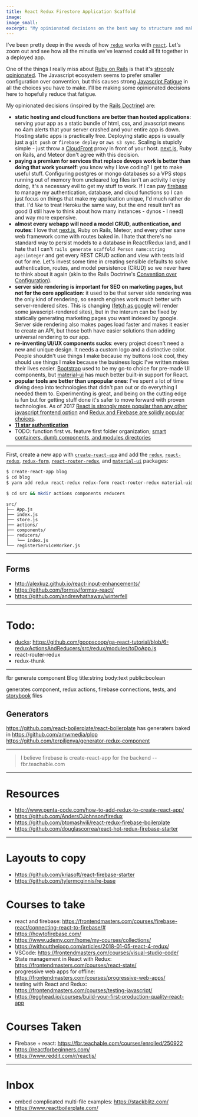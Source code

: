 ```yaml
---
title: React Redux Firestore Application Scaffold
image:
image_small:
excerpt: "My opinionated decisions on the best way to structure and make webapps in 2018."
---
```


I've been pretty deep in the weeds of how [`redux`](/redux) works with [`react`](/react-redux). Let's zoom out and see how all the minutia we've learned could all fit together in a deployed app.

One of the things I really miss about [Ruby on Rails](http://rubyonrails.org/) is that it's [strongly opinionated](http://rubyonrails.org/doctrine/#convention-over-configuration). The Javascript ecosystem seems to prefer smaller configuration over convention, but this causes strong [Javascript Fatigue]() in all the choices you have to make. I'll be making some opinionated decisions here to hopefully reduce that fatigue.

My opinionated decisions (inspired by the [Rails Doctrine](http://rubyonrails.org/doctrine/)) are:

* **static hosting and cloud functions are better than hosted applications**: serving your app as a static bundle of html, css, and javascript means no 4am alerts that your server crashed and your entire app is down. Hosting static apps is practically free. Deploying static apps is usually just a `git push` or `firebase deploy` or `aws s3 sync`. Scaling is stupidly simple - just throw a [CloudFront](https://aws.amazon.com/cloudfront/) proxy in front of your host. [next.js](https://zeit.co/blog/next), Ruby on Rails, and Meteor don't agree with this decision.
* **paying a premium for services that replace devops work is better than doing that work yourself**: you know why I love coding? I get to make useful stuff. Configuring postgres or mongo databases so a VPS stops running out of memory from uncleared log files isn't an activity I enjoy doing, it's a necessary evil to get my stuff to work. If I can pay [firebase](https://firebase.google.com) to manage my authentication, database, and cloud functions so I can just focus on things that make my application unique, I'd much rather do that. I'd *like* to treat Heroku the same way, but the end result isn't as good (I still have to think about how many instances - dynos - I need) and way more expensive.
* **almost every webapp will need a model CRUD, authentication, and routes**: I love that [next.js](https://zeit.co/blog/next), Ruby on Rails, Meteor, and every other sane web framework come with routes baked in. I hate that there's no standard way to persist models to a database in React/Redux land, and I hate that I can't `rails generate scaffold Person name:string age:integer` and get every REST CRUD action and view with tests laid out for me. Let's invest some time in creating sensible defaults to solve authentication, routes, and model persistence (CRUD) so we never have to think about it again (akin to the Rails Doctrine's [Convention over Configuration](http://rubyonrails.org/doctrine/#convention-over-configuration)).
* **server side rendering is important for SEO on marketing pages, but not for the core application**: it used to be that server side rendering was the only kind of rendering, so search engines work much better with server-rendered sites. This is changing ([fetch as google](https://support.google.com/webmasters/answer/6066468?hl=en) will render some javascript-rendered sites), but in the interum can be fixed by statically generating marketing pages you want indexed by google. Server side rendering also makes pages load faster and makes it easier to create an API, but those both have easier solutions than adding universal rendering to our app.
* **re-inventing UI/UX components sucks**: every project doesn't need a new and unique design. It needs a custom logo and a distinctive color. People shouldn't use things I make because my buttons look cool, they should use things I make because the business logic I've written makes their lives easier. [Bootstrap](http://getbootstrap.com/) used to be my go-to choice for pre-made UI components, but [material-ui](http://www.material-ui.com/) has much better built-in support for React.
* **popular tools are better than unpopular ones**: I've spent a lot of time diving deep into technologies that didn't pan out or do everything I needed them to. Experimenting is great, and being on the cutting edge is fun but for getting stuff done it's safer to move forward with proven technologies. As of 2017 [React is strongly more popular than any other javascript frontend option](https://stateofjs.com/2017/front-end/results) and [Redux and Firebase are solidly popular choices](https://stateofjs.com/2017/state-management/results).
* [**11 star authentication**](/auth)
* TODO: function first vs. feature first folder organization; [smart containers, dumb components, and modules directories](https://medium.com/@scbarrus/the-ducks-file-structure-for-redux-d63c41b7035c)

---

First, create a new app with [`create-react-app`](https://github.com/facebookincubator/create-react-app) and add the [`redux`](https://redux.js.org/), [`react-redux`](https://github.com/reactjs/react-redux), [`redux-form`](https://github.com/erikras/redux-form), [`react-router-redux`](https://github.com/reactjs/react-router-redux), and [`material-ui`](http://www.material-ui.com/#/) packages:

```bash
$ create-react-app blog
$ cd blog
$ yarn add redux react-redux redux-form react-router-redux material-ui@next material-ui-icons
```




```bash
$ cd src && mkdir actions components reducers
```

```
src/
├── App.js
├── index.js
├── store.js
├── actions/
├── components/
├── reducers/
│   └── index.js
└── registerServiceWorker.js
```

---

## Forms

* http://alexkuz.github.io/react-input-enhancements/
* https://github.com/formsy/formsy-react/
* https://github.com/andrewhathaway/winterfell

---

# Todo:

* [ducks](https://github.com/erikras/ducks-modular-redux): https://github.com/goopscoop/ga-react-tutorial/blob/6-reduxActionsAndReducers/src/redux/modules/toDoApp.js
* react-router-redux
* redux-thunk

---

fbr generate component Blog title:string body:text public:boolean

generates component, redux actions, firebase connections, tests, and [storybook](https://storybook.js.org/) files

## Generators

https://github.com/react-boilerplate/react-boilerplate has generaters baked in
https://github.com/amwmedia/plop
https://github.com/terpiljenya/generator-redux-component

---

> I believe firebase is create-react-app for the backend
> -- fbr.teachable.com

---

# Resources

* http://www.penta-code.com/how-to-add-redux-to-create-react-app/
* https://github.com/AndersDJohnson/firedux
* https://github.com/btomashvili/react-redux-firebase-boilerplate
* https://github.com/douglascorrea/react-hot-redux-firebase-starter


---

# Layouts to copy

* https://github.com/kriasoft/react-firebase-starter
* https://github.com/tylermcginnis/re-base

# Courses to take

* react and firebase: https://frontendmasters.com/courses/firebase-react/connecting-react-to-firebase/#
* https://howtofirebase.com/
* https://www.udemy.com/home/my-courses/collections/
* https://withouttheloop.com/articles/2018-01-05-react-4-redux/
* VSCode: https://frontendmasters.com/courses/visual-studio-code/
* State management in React with Redux: https://frontendmasters.com/courses/react-state/
* progressive web apps for offline: https://frontendmasters.com/courses/progressive-web-apps/
* testing with React and Redux: https://frontendmasters.com/courses/testing-javascript/
* https://egghead.io/courses/build-your-first-production-quality-react-app

# Courses Taken

* Firebase + react: https://fbr.teachable.com/courses/enrolled/250922
* https://reactforbeginners.com/
* https://www.reddit.com/r/reactjs/

---

# Inbox

* embed complicated multi-file examples: https://stackblitz.com/
* https://www.reactboilerplate.com/
